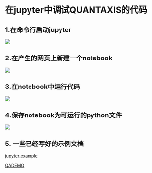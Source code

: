 # 在jupyter中调试QUANTAXIS的代码

## 1.在命令行启动jupyter
![](http://picx.gulizhu.com/QQ%E6%88%AA%E5%9B%BE20180626231059.png)


## 2.在产生的网页上新建一个notebook
![](http://picx.gulizhu.com/QQ%E5%9B%BE%E7%89%8720180626231143.png)

## 3.在notebook中运行代码
![](http://picx.gulizhu.com/QQ%E5%9B%BE%E7%89%8720180626231307.png)


## 4.保存notebook为可运行的python文件
![](http://picx.gulizhu.com/QQ%E5%9B%BE%E7%89%8720180626231353.png)


## 5. 一些已经写好的示例文档 

[jupyter example](../jupyterexample)

[QADEMO](https://github.com/quantaxis/qademo)

